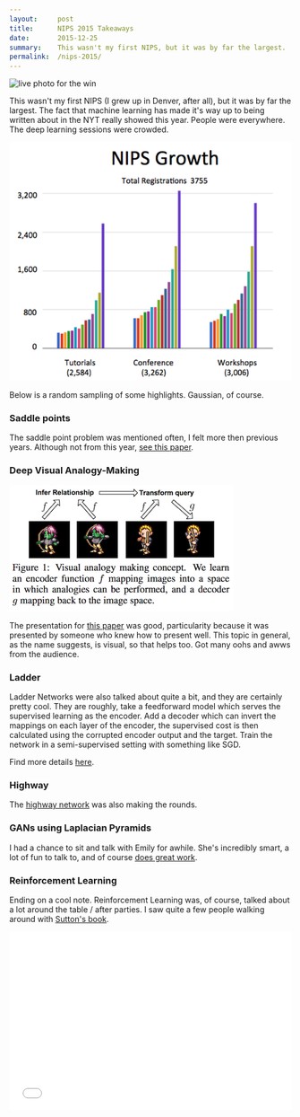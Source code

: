 ```yaml
---
layout:     post
title:      NIPS 2015 Takeaways
date:       2015-12-25
summary:    This wasn't my first NIPS, but it was by far the largest.
permalink:  /nips-2015/
---
```


![live photo for the win](/images/nips2015-2.gif)

This wasn't my first NIPS (I grew up in Denver, after all), but it was by far the largest. The fact that machine learning has made it's way up to being written about in the NYT really showed this year. People were everywhere. The deep learning sessions were crowded.

![](/images/NIPS15growth.png)

Below is a random sampling of some highlights. Gaussian, of course.

### Saddle points

The saddle point problem was mentioned often, I felt more then previous years. Although not from this year, [see this paper](http://arxiv.org/pdf/1406.2572v1.pdf).

### Deep Visual Analogy-Making

![](/images/Deep-Visual-Analogy-Making.png)

The presentation for [this paper](https://web.eecs.umich.edu/~honglak/nips2015-analogy.pdf) was good, particularity because it was presented by someone who knew how to present well. This topic in general, as the name suggests, is visual, so that helps too. Got many oohs and awws from the audience.

### Ladder

Ladder Networks were also talked about quite a bit, and they are certainly pretty cool. They are roughly, take a feedforward model which serves the supervised learning as the encoder. Add a decoder which can invert the mappings on each layer of the encoder, the supervised cost is then calculated using the corrupted encoder output and the target. Train the network in a semi-supervised setting with something like SGD.

Find more details [here](http://arxiv.org/abs/1507.02672).

### Highway

The [highway network](http://arxiv.org/abs/1505.00387) was also making the rounds.

### GANs using Laplacian Pyramids

I had a chance to sit and talk with Emily for awhile. She's incredibly smart, a lot of fun to talk to, and of course [does great work](http://arxiv.org/pdf/1506.05751v1.pdf).

### Reinforcement Learning

Ending on a cool note. Reinforcement Learning was, of course, talked about a lot around the table / after parties. I saw quite a few people walking around with [Sutton's book](http://www.amazon.com/Reinforcement-Learning-Introduction-Adaptive-Computation/dp/0262193981).

<div style="position: relative; padding-bottom: 56.25%; padding-top: 35px; height: 0; overflow: hidden;"><center><iframe width="420" height="315" style="position: absolute; top:0; left: 0; width: 100%; height: 100%;" src="//www.youtube.com/embed/pD-FWetbvN8" frameborder="0" allowfullscreen></iframe></center></div>